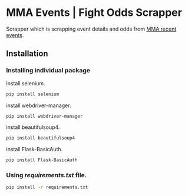# MMA Events | Fight Odds Scrapper
Scrapper which is scrapping event details and odds from [MMA recent events](https://fightodds.io/recent-mma-events).

## Installation
### Installing individual package

install selenium.
```bash
pip install selenium
```
install webdriver-manager.
```bash
pip install webdriver-manager
```
install beautifulsoup4.
```bash
pip install beautifulsoup4
```
install Flask-BasicAuth.
```bash
pip install Flask-BasicAuth
```

### Using _requirements.txt_ file.
```bash
pip install -r requirements.txt
```